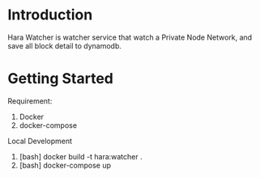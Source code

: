 # Introduction 
Hara Watcher is watcher service that watch a Private Node Network, and save all block detail to dynamodb.

# Getting Started
Requirement:
1. Docker
2. docker-compose

Local Development
1.	[bash] docker build -t hara:watcher .
2.	[bash] docker-compose up